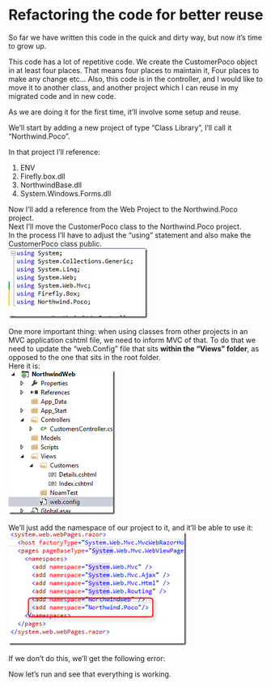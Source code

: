 ﻿# Refactoring the code for better reuse

So far we have written this code in the quick and dirty way, but now it’s time to grow up. 

This code has a lot of repetitive code. We create the CustomerPoco object in at least four places. That means four places to maintain it, Four places to make any change etc…
Also, this code is in the controller, and I would like to move it to another class, and another project which I can reuse in my migrated code and in new code.

As we are doing it for the first time, it’ll involve some setup and reuse.

We’ll start by adding a new project of type “Class Library”, I’ll call it “Northwind.Poco”.

In that project I’ll reference:

1. ENV
2. Firefly.box.dll
3. NorthwindBase.dll
4. System.Windows.Forms.dll

Now I’ll add a reference from the Web Project to the Northwind.Poco project.  
Next I’ll move the CustomerPoco class to the Northwind.Poco project.  
In the process I’ll have to adjust the “using” statement and also make the CustomerPoco class public.  
![](using_statement_poco.png)  

One more important thing: when using classes from other projects in an MVC application cshtml file, we need to inform MVC of that. To do that we need to update the “web.Config” file that sits **within the “Views” folder**, as opposed to the one that sits in the root folder.  
Here it is:  
![](solution_explorer_northwindWeb.png)  

We’ll just add the namespace of our project to it, and it’ll be able to use it:  
![](add_namespace_poco.png)  

If we don’t do this, we’ll get the following error:

Now let’s run and see that everything is working.